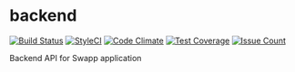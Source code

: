 # backend

[![Build Status](https://travis-ci.org/swappio/backend-api.svg?branch=master)](https://travis-ci.org/swappio/backend-api) [![StyleCI](https://styleci.io/repos/52772113/shield)](https://styleci.io/repos/52772113) [![Code Climate](https://codeclimate.com/github/swappio/backend-api/badges/gpa.svg)](https://codeclimate.com/github/swappio/backend-api) [![Test Coverage](https://codeclimate.com/github/swappio/backend-api/badges/coverage.svg)](https://codeclimate.com/github/swappio/backend-api/coverage) [![Issue Count](https://codeclimate.com/github/swappio/backend-api/badges/issue_count.svg)](https://codeclimate.com/github/swappio/backend-api)

Backend API for Swapp application
